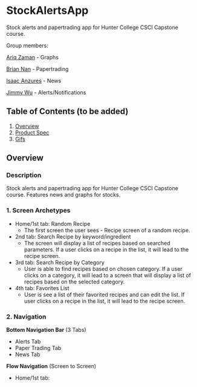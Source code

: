 # StockAlertsApp 
Stock alerts and papertrading app for Hunter College CSCI Capstone course.




Group members:


[Ariq Zaman](https://github.com/ariqzaman) - Graphs

[Brian Nan](https://github.com/DogEnjoyer) - Papertrading

[Isaac Anzures](https://github.com/ianzures) - News 

[Jimmy Wu](https://github.com/Jimmy-2) - Alerts/Notifications


## Table of Contents (to be added)
1. [Overview](#Overview)
2. [Product Spec](#Product-Spec)
3. [Gifs](#Gifs)

## Overview
### Description
Stock alerts and papertrading app for Hunter College CSCI Capstone course. Features news and graphs for stocks.

### 1. Screen Archetypes

* Home/1st tab: Random Recipe 
    * The first screen the user sees - Recipe screen of a random recipe.  
* 2nd tab: Search Recipe by keyword/ingredient
    * The screen will display a list of recipes based on searched parameters. If a user clicks on a recipe in the list, it will lead to the recipe screen.
* 3rd tab: Search Recipe by Category
    * User is able to find recipes based on chosen category. If a user clicks on a category, it will lead to a screen that will display a list of recipes based on the selected category.
* 4th tab: Favorites List
    * User is see a list of their favorited recipes and can edit the list. If user clicks on a recipe in the list, it will lead to the recipe screen.

### 2. Navigation

**Bottom Navigation Bar** (3 Tabs) 
* Alerts Tab
* Paper Trading Tab
* News Tab


**Flow Navigation** (Screen to Screen)

* Home/1st tab:
